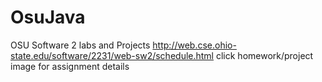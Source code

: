 # OsuJava
OSU Software 2 labs and Projects
http://web.cse.ohio-state.edu/software/2231/web-sw2/schedule.html
click homework/project image for assignment details
